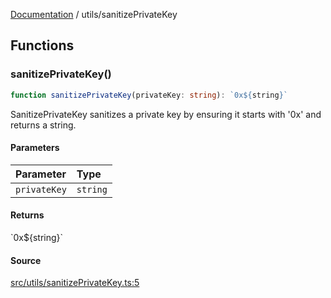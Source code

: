 [Documentation](../README.md) / utils/sanitizePrivateKey

## Functions

### sanitizePrivateKey()

```ts
function sanitizePrivateKey(privateKey: string): `0x${string}`
```

SanitizePrivateKey sanitizes a private key by ensuring it starts with '0x'
and returns a string.

#### Parameters

| Parameter | Type |
| :------ | :------ |
| `privateKey` | `string` |

#### Returns

\`0x$\{string\}\`

#### Source

[src/utils/sanitizePrivateKey.ts:5](https://github.com/anegg0/arbitrum-orbit-sdk/blob/763a3f41e7ea001cbb6fe81ac11cc794b4a0f94d/src/utils/sanitizePrivateKey.ts#L5)
